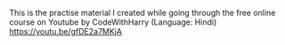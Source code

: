 This is the practise material I created while going through the free online course on Youtube by CodeWithHarry (Language: Hindi)
https://youtu.be/gfDE2a7MKjA

